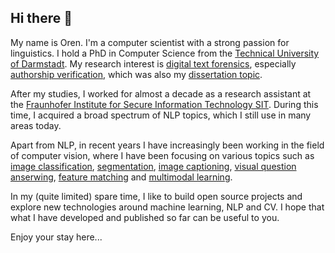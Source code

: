 ## Hi there 👋

My name is Oren. I'm a computer scientist with a strong passion for linguistics. I hold a PhD in Computer Science from the [Technical University of Darmstadt](https://www.tu-darmstadt.de). My research interest is [digital text forensics](https://downloads.webis.de/publications/papers/potthast_2019b.pdf), especially [authorship verification](https://paperswithcode.com/task/authorship-verification), which was also my [dissertation topic](https://tuprints.ulb.tu-darmstadt.de/19861).

After my studies, I worked for almost a decade as a research assistant at the [Fraunhofer Institute for Secure Information Technology SIT](https://www.sit.fraunhofer.de/en/). During this time, I acquired a broad spectrum of NLP topics, which I still use in many areas today.

Apart from NLP, in recent years I have increasingly been working in the field of computer vision, where I have been focusing on various topics such as [image classification](https://www.mdpi.com/2072-4292/13/22/4712), [segmentation](https://ieeexplore.ieee.org/document/9356353), [image captioning](https://link.springer.com/article/10.1007/s10462-023-10488-2), [visual question anserwing](https://arxiv.org/abs/2305.11033), [feature matching](https://arxiv.org/abs/2401.17592) and [multimodal learning](https://link.springer.com/article/10.1007/s00371-021-02166-7).

In my (quite limited) spare time, I like to build open source projects and explore new technologies around machine learning, NLP and CV. I hope that what I have developed and published so far can be useful to you. 

Enjoy your stay here...